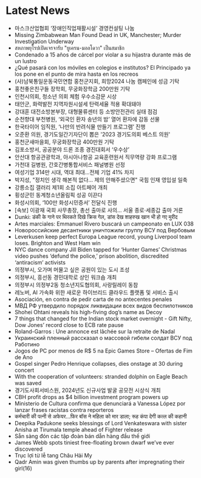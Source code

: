 # Latest News
-  마스크산업협회 ‘장애인직업재활시설’ 경영컨설팅 나눔
-  Missing Zimbabwean Man Found Dead in UK, Manchester; Murder Investigation Underway
-  สหภาพยุโรปเปิดเจรจารับ "ยูเครน-มอลโดวา" เป็นสมาชิก
-  Condenado a 15 años de cárcel por violar a su hijastra durante más de un lustro
-  ¿Qué pasará con los móviles en colegios e institutos? El Principado ya los pone en el punto de mira hasta en los recreos
-  (사)남북통일운동국민연합 홍천군지회, 희망2024 나눔 캠페인에 성금 기탁
-  홍천좋은친구들 장학회, 무궁화장학금 200만원 기탁
-  인천시의회, 청소년 의회 체험 우수소감문 시상
-  태안군, 화력발전 지역자원시설세 탄력세율 적용 확대돼야
-  강대훈 대전소방본부장, 대형물류센터 등 소방안전관리 실태 점검
-  순천향대 부천병원, ‘외국인 환자 송년의 밤’ 열어 환자에 감동 선물
-  한국타이어 임직원, ‘나만의 반려식물 만들기 프로그램’ 진행
-  오준환 의원, 경기도일간기자단이 뽑은 '2023 경기도의회 베스트 의원'
-  홍천군새마을회, 무궁화장학금 400만원 기탁
-  김포소방서, 공공분야 드론 조종 경진대회서 ‘우수상’
-  안산대 항공관광학과, 아시아나항공 교육훈련원서 직무역량 강화 프로그램
-  가천대 길병원, 간호간병통합서비스 패널병원 선정
-  여성기업 314만 시대, 역대 최대…전체 기업 41% 차지
-  박지성, "정치인 생각 해본적 없다… 제의 안해주셨으면" 국힘 인재 영입설 일축
-  강릉소집 갤러리 제1회 소집 아트페어 개최
-  횡성군민 동계청소년올림픽 성공 이끈다
-  화성시의회, ‘100만 화성시민증서’ 전달식 진행
-  [속보] 이광재 국회 사무총장, 총선 출마로 사의… 서울 종로·세종갑 출마 거론
-  Dunki: डंकी के गाने पर थिरकते दिखे क्रिस गेल, डांस देख शाहरुख खान भी हो गए मुरीद
-  Artes marciales: Emmanuel Rivero buscará un campeonato en LUX 038
-  Новороссийские десантники уничтожили группу ВСУ под Вербовым
-  Leverkusen keep perfect Europa League record, young Liverpool team loses. Brighton and West Ham win
-  NYC dance company Jill Biden tapped for ‘Hunter Games’ Christmas video pushes ‘defund the police,’ prison abolition, discredited ‘antiracism’ activists
-  의정부시, 오가며 머물고 싶은 공원이 있는 도시 조성
-  의정부시, 흥선동 경민대학로 상인 워크숍 개최
-  의정부시 의정부2동 청소년지도협의회, 사랑릴레이 동참
-  레노버, AI 가속화 위한 새로운 하이브리드 클라우드 플랫폼 및 서비스 출시
-  Asociación, en contra de pedir carta de no antecentes penales
-  МВД РФ утвердило порядок ликвидации всех видов беспилотников
-  Shohei Ohtani reveals his high-fiving dog’s name as Decoy
-  7 things that changed for the Indian stock market overnight - Gift Nifty, Dow Jones’ record close to ECB rate pause
-  Roland-Garros : Une annonce est lâchée sur la retraite de Nadal
-  Украинский пленный рассказал о массовой гибели солдат ВСУ под Работино
-  Jogos de PC por menos de R$ 5 na Epic Games Store – Ofertas de Fim de Ano
-  Gospel singer Pedro Henrique collapses, dies onstage at 30 during concert
-  With the cooperation of volunteers: stranded dolphin on Eagle Beach was saved
-  경기도사회서비스원, 2024년도 신규사업 발굴 공모전 시상식 개최
-  CBH profit drops as $4 billion investment program powers up
-  Ministerio de Cultura confirma que denunciará a Vanessa López por lanzar frases racistas contra reporteros
-  कर्मचारी की पत्नी से अफेयर…फिर बॉस ने महिला को मार डाला; रूह कंपा देगी कत्ल की कहानी
-  Deepika Padukone seeks blessings of Lord Venkateswara with sister Anisha at Tirumala temple ahead of Fighter release
-  Sẵn sàng đón các tập đoàn bán dẫn hàng đầu thế giới
-  James Webb spots tiniest free-floating brown dwarf we’ve ever discovered
-  Trục lợi từ lễ tang Châu Hải My
-  Qadr Amin was given thumbs up by parents after impregnating their girl(16)

